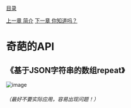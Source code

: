 [目录](SUMMARY.md)

[上一章 简介](README.md) [下一章 你知道吗？](你知道吗？.md)
# 奇葩的API
## 《基于JSON字符串的数组repeat》
![image](https://github.com/Qck320923/Core-API/assets/152294811/eaffb961-cd7c-4b8b-9b32-e973a52ae0da)
###### （最好不要实际应用，容易出现问题！）
